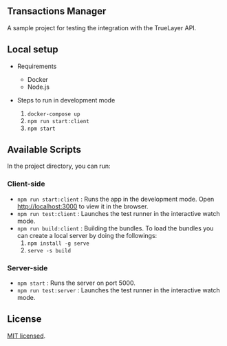 ## Transactions Manager

A sample project for testing the integration with the TrueLayer API.

## Local setup

 - Requirements
   - Docker
   - Node.js
 
 - Steps to run in development mode
   1. `docker-compose up`
   2. `npm run start:client`
   2. `npm start`
 
## Available Scripts

In the project directory, you can run:

### Client-side

- `npm run start:client` : Runs the app in the development mode. Open [http://localhost:3000](http://localhost:3000) to view it in the browser.
- `npm run test:client` : Launches the test runner in the interactive watch mode.
- `npm run build:client` : Building the bundles. To load the bundles you can create a local server by doing the followings:
  1. `npm install -g serve`
  2. `serve -s build`

### Server-side

- `npm start` : Runs the server on port 5000.
- `npm run test:server` : Launches the test runner in the interactive watch mode.

## License

[MIT licensed](LICENSE).



